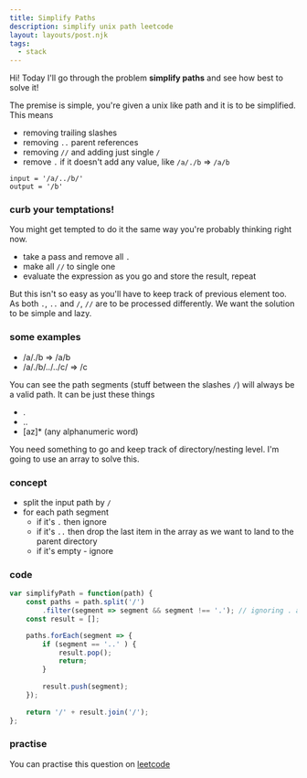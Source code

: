 ```yaml
---
title: Simplify Paths
description: simplify unix path leetcode
layout: layouts/post.njk
tags:
  - stack
---
```


Hi! Today I'll go through the problem **simplify paths** and see how best to solve it!

The premise is simple, you're given a unix like path and it is to be simplified. This means

- removing trailing slashes
- removing `..` parent references
- removing `//` and adding just single `/`
- remove `.` if it doesn't add any value, like `/a/./b` => `/a/b`

```
input = '/a/../b/'
output = '/b'
```

### curb your temptations!

You might get tempted to do it the same way you're probably thinking right now. 
 - take a pass and remove all `.`
 - make all `//` to single one
 - evaluate the expression as you go and store the result, repeat

But this isn't so easy as you'll have to keep track of previous element too. As both `.`, `..` and `/`, `//` are to be processed differently. We want the solution to be simple and lazy.

### some examples

- /a/./b => /a/b
- /a/./b/../../c/ => /c

You can see the path segments (stuff between the slashes `/`) will always be a valid path. It can be just these things
- .
- ..
- [az]* (any alphanumeric word)

You need something to go and keep track of directory/nesting level. I'm going to use an array to solve this.

### concept

- split the input path by `/`
- for each path segment
    - if it's `.` then ignore
    - if it's `..` then drop the last item in the array as we want to land to the parent directory
    - if it's empty - ignore

### code

```javascript
var simplifyPath = function(path) {
    const paths = path.split('/')
        .filter(segment => segment && segment !== '.'); // ignoring . and empty for samples like //
    const result = [];

    paths.forEach(segment => {
        if (segment == '..' ) {
            result.pop();
            return;
        }
        
        result.push(segment);
    });
    
    return '/' + result.join('/');
};
```

### practise

You can practise this question on [leetcode](https://leetcode.com/problems/simplify-path/)
    
